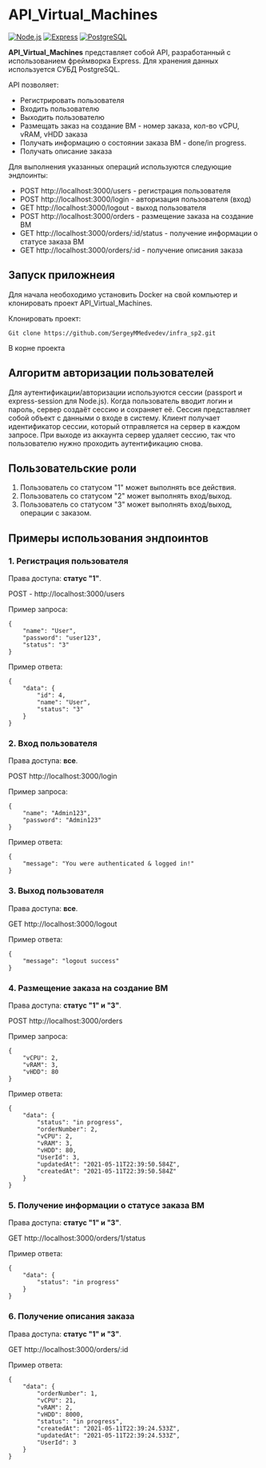 # API_Virtual_Machines

[![Node.js](https://img.shields.io/badge/-Node.js-464646??style=flat-square&logo=Node.js)](https://nodejs.org/ru/)
[![Express](https://img.shields.io/badge/-Express-464646??style=flat-square&logo=Express)](https://expressjs.com/ru/)
[![PostgreSQL](https://img.shields.io/badge/-PostgreSQL-464646??style=flat-square&logo=PostgreSQL)](https://www.postgresql.org/)

**API_Virtual_Machines** представляет собой API, разработанный с использованием фреймворка Express. Для хранения данных используется СУБД PostgreSQL.

API позволяет: 
 - Регистрировать пользователя
 - Входить пользователю
 - Выходить пользователю
 - Размещать заказ на создание ВМ - номер заказа, кол-во vCPU, vRAM, vHDD заказа
 - Получать информацию о состоянии заказа ВМ - done/in progress. 
 - Получать описание заказа

Для выполнения указанных операций используются следующие эндпоинты:

- POST http://localhost:3000/users - регистрация пользователя
- POST http://localhost:3000/login - авторизация пользователя (вход)
- GET http://localhost:3000/logout - выход пользователя
- POST http://localhost:3000/orders - размещение заказа на создание ВМ
- GET http://localhost:3000/orders/:id/status - получение информации о статусе заказа ВМ
- GET http://localhost:3000/orders/:id - получение описания заказа

## Запуск приложнеия
Для начала необоходимо установить Docker на свой компьютер и клонировать проект API_Virtual_Machines.

Клонировать проект:
```
Git clone https://github.com/SergeyMMedvedev/infra_sp2.git
```
В корне проекта 

## Алгоритм авторизации пользователей
Для аутентификации/авторизации используются сессии (passport и express-session для Node.js).
Когда пользователь вводит логин и пароль, сервер создаёт сессию и сохраняет её. Сессия представляет собой объект с данными о входе в систему. Клиент получает идентификатор сессии, который отправляется на сервер в каждом запросе.
При выходе из аккаунта сервер удаляет сессию, так что пользователю нужно проходить аутентификацию снова.

## Пользовательские роли
1. Пользователь со статусом "1" может выполнять все действия.
2. Пользователь со статусом "2" может выполнять вход/выход.
3. Пользователь со статусом "3" может выполнять вход/выход, операции с заказом.


## Примеры использования эндпоинтов

### 1. Регистрация пользователя
Права доступа: **статус "1"**.

POST  - http://localhost:3000/users

Пример запроса:
```
{
    "name": "User",
    "password": "user123",
    "status": "3"
}
```
Пример ответа:
```
{
    "data": {
        "id": 4,
        "name": "User",
        "status": "3"
    }
}
```

### 2. Вход пользователя
Права доступа: **все**.

POST http://localhost:3000/login

Пример запроса:
```
{
    "name": "Admin123",
    "password": "Admin123"
}
```
Пример ответа:
```
{
    "message": "You were authenticated & logged in!"
}
```
### 3. Выход пользователя

Права доступа: **все**.

GET http://localhost:3000/logout

Пример ответа:
```
{
    "message": "logout success"
}
```

### 4. Размещение заказа на создание ВМ

Права доступа: **статус "1" и "3"**.

POST http://localhost:3000/orders 

Пример запроса:
```
{
    "vCPU": 2,
    "vRAM": 3,
    "vHDD": 80
}
```

Пример ответа:
```
{
    "data": {
        "status": "in progress",
        "orderNumber": 2,
        "vCPU": 2,
        "vRAM": 3,
        "vHDD": 80,
        "UserId": 3,
        "updatedAt": "2021-05-11T22:39:50.584Z",
        "createdAt": "2021-05-11T22:39:50.584Z"
    }
}
```

### 5. Получение информации о статусе заказа ВМ

Права доступа: **статус "1" и "3"**.

GET http://localhost:3000/orders/1/status

Пример ответа:
```
{
    "data": {
        "status": "in progress"
    }
}
```

### 6. Получение описания заказа

Права доступа: **статус "1" и "3"**.

GET http://localhost:3000/orders/:id

Пример ответа:
```
{
    "data": {
        "orderNumber": 1,
        "vCPU": 21,
        "vRAM": 2,
        "vHDD": 8000,
        "status": "in progress",
        "createdAt": "2021-05-11T22:39:24.533Z",
        "updatedAt": "2021-05-11T22:39:24.533Z",
        "UserId": 3
    }
}
```














